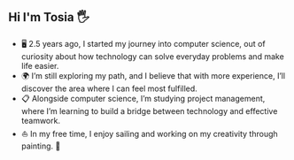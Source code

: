 ## Hi I'm Tosia 🖐️
- 🖥️ 2.5 years ago, I started my journey into computer science, out of curiosity about how technology can solve everyday problems and make life easier.
- 🌍 I’m still exploring my path, and I believe that with more experience, I’ll discover the area where I can feel most fulfilled.
- 📋 Alongside computer science, I’m studying project management, where I’m learning to build a bridge between technology and effective teamwork.
- ⛵ In my free time, I enjoy sailing and working on my creativity through painting. 🎨

<!--
**TosiaCh/TosiaCh** is a ✨ _special_ ✨ repository because its `README.md` (this file) appears on your GitHub profile.

Here are some ideas to get you started:

- 🔭 I’m currently working on ...
- 🌱 I’m currently learning ...
- 👯 I’m looking to collaborate on ...
- 🤔 I’m looking for help with ...
- 💬 Ask me about ...
- 📫 How to reach me: ...
- 😄 Pronouns: ...
- ⚡ Fun fact: ...
-->
